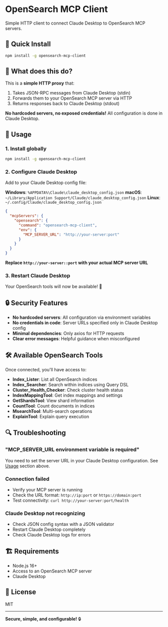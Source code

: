 # OpenSearch MCP Client

Simple HTTP client to connect Claude Desktop to OpenSearch MCP servers.

## 🚀 Quick Install

```bash
npm install -g opensearch-mcp-client
```

## 🎯 What does this do?

This is a **simple HTTP proxy** that:
1. Takes JSON-RPC messages from Claude Desktop (stdin)
2. Forwards them to your OpenSearch MCP server via HTTP
3. Returns responses back to Claude Desktop (stdout)

**No hardcoded servers, no exposed credentials!** All configuration is done in Claude Desktop.

## 🔧 Usage

### 1. Install globally
```bash
npm install -g opensearch-mcp-client
```

### 2. Configure Claude Desktop

Add to your Claude Desktop config file:

**Windows**: `%APPDATA%\Claude\claude_desktop_config.json`
**macOS**: `~/Library/Application Support/Claude/claude_desktop_config.json`
**Linux**: `~/.config/Claude/claude_desktop_config.json`

```json
{
  "mcpServers": {
    "opensearch": {
      "command": "opensearch-mcp-client",
      "env": {
        "MCP_SERVER_URL": "http://your-server:port"
      }
    }
  }
}
```

**Replace `http://your-server::port` with your actual MCP server URL**

### 3. Restart Claude Desktop

Your OpenSearch tools will now be available! 🎉

## 🔒 Security Features

- **No hardcoded servers**: All configuration via environment variables
- **No credentials in code**: Server URLs specified only in Claude Desktop config
- **Minimal dependencies**: Only axios for HTTP requests
- **Clear error messages**: Helpful guidance when misconfigured

## 🛠️ Available OpenSearch Tools

Once connected, you'll have access to:

- **Index_Lister**: List all OpenSearch indices
- **Index_Searcher**: Search within indices using Query DSL
- **Cluster_Health_Checker**: Check cluster health status
- **IndexMappingTool**: Get index mappings and settings
- **GetShardsTool**: View shard information
- **CountTool**: Count documents in indices
- **MsearchTool**: Multi-search operations
- **ExplainTool**: Explain query execution

## 🔍 Troubleshooting

### "MCP_SERVER_URL environment variable is required"
You need to set the server URL in your Claude Desktop configuration. See [Usage](#usage) section above.

### Connection failed
- Verify your MCP server is running
- Check the URL format: `http://ip:port` or `https://domain:port`
- Test connectivity: `curl http://your-server:port/health`

### Claude Desktop not recognizing
- Check JSON config syntax with a JSON validator
- Restart Claude Desktop completely
- Check Claude Desktop logs for errors

## 🏗️ Requirements

- Node.js 16+
- Access to an OpenSearch MCP server
- Claude Desktop

## 📝 License

MIT

---

**Secure, simple, and configurable!** 🔒
